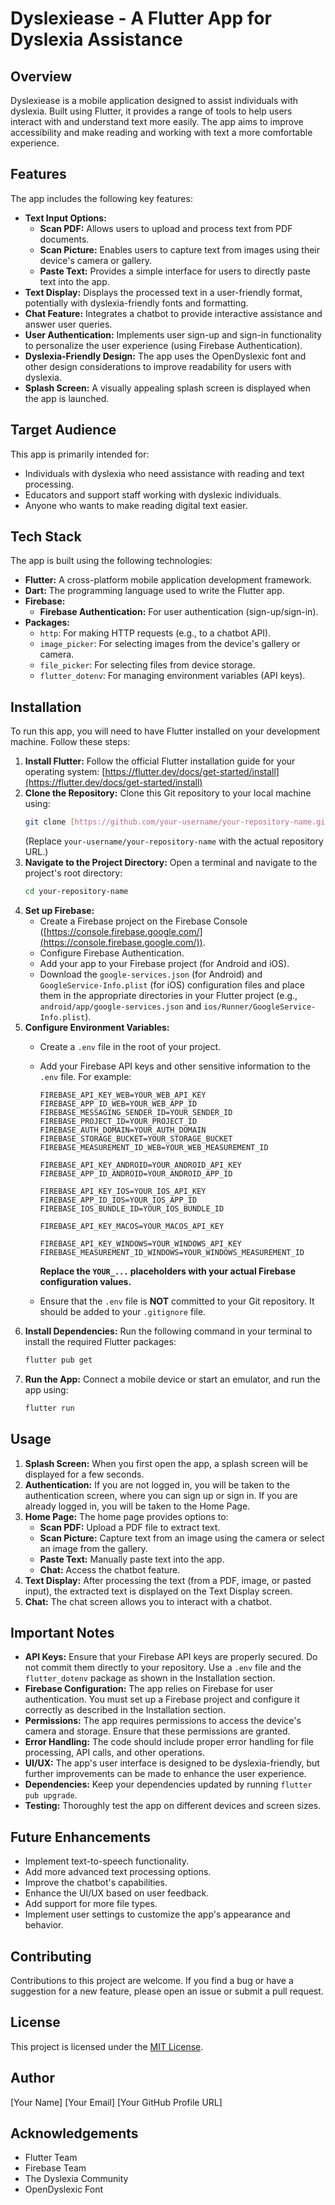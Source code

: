 # Dyslexiease - A Flutter App for Dyslexia Assistance

## Overview

Dyslexiease is a mobile application designed to assist individuals with dyslexia. Built using Flutter, it provides a range of tools to help users interact with and understand text more easily. The app aims to improve accessibility and make reading and working with text a more comfortable experience.

## Features

The app includes the following key features:

* **Text Input Options:**
    * **Scan PDF:** Allows users to upload and process text from PDF documents.
    * **Scan Picture:** Enables users to capture text from images using their device's camera or gallery.
    * **Paste Text:** Provides a simple interface for users to directly paste text into the app.
* **Text Display:** Displays the processed text in a user-friendly format, potentially with dyslexia-friendly fonts and formatting.
* **Chat Feature:** Integrates a chatbot to provide interactive assistance and answer user queries.
* **User Authentication:** Implements user sign-up and sign-in functionality to personalize the user experience (using Firebase Authentication).
* **Dyslexia-Friendly Design:** The app uses the OpenDyslexic font and other design considerations to improve readability for users with dyslexia.
* **Splash Screen:** A visually appealing splash screen is displayed when the app is launched.

## Target Audience

This app is primarily intended for:

* Individuals with dyslexia who need assistance with reading and text processing.
* Educators and support staff working with dyslexic individuals.
* Anyone who wants to make reading digital text easier.

## Tech Stack

The app is built using the following technologies:

* **Flutter:** A cross-platform mobile application development framework.
* **Dart:** The programming language used to write the Flutter app.
* **Firebase:**
    * **Firebase Authentication:** For user authentication (sign-up/sign-in).
* **Packages:**
    * `http`: For making HTTP requests (e.g., to a chatbot API).
    * `image_picker`: For selecting images from the device's gallery or camera.
    * `file_picker`:  For selecting files from device storage.
    * `flutter_dotenv`: For managing environment variables (API keys).

## Installation

To run this app, you will need to have Flutter installed on your development machine. Follow these steps:

1.  **Install Flutter:** Follow the official Flutter installation guide for your operating system: [https://flutter.dev/docs/get-started/install](https://flutter.dev/docs/get-started/install)
2.  **Clone the Repository:** Clone this Git repository to your local machine using:
    ```bash
    git clone [https://github.com/your-username/your-repository-name.git](https://github.com/your-username/your-repository-name.git)
    ```
    (Replace `your-username/your-repository-name` with the actual repository URL.)
3.  **Navigate to the Project Directory:** Open a terminal and navigate to the project's root directory:
    ```bash
    cd your-repository-name
    ```
4.  **Set up Firebase:**
    * Create a Firebase project on the Firebase Console ([https://console.firebase.google.com/](https://console.firebase.google.com/)).
    * Configure Firebase Authentication.
    * Add your app to your Firebase project (for Android and iOS).
    * Download the `google-services.json` (for Android) and `GoogleService-Info.plist` (for iOS) configuration files and place them in the appropriate directories in your Flutter project (e.g., `android/app/google-services.json` and `ios/Runner/GoogleService-Info.plist`).
5.  **Configure Environment Variables:**
    * Create a `.env` file in the root of your project.
    * Add your Firebase API keys and other sensitive information to the `.env` file.  For example:

        ```
        FIREBASE_API_KEY_WEB=YOUR_WEB_API_KEY
        FIREBASE_APP_ID_WEB=YOUR_WEB_APP_ID
        FIREBASE_MESSAGING_SENDER_ID=YOUR_SENDER_ID
        FIREBASE_PROJECT_ID=YOUR_PROJECT_ID
        FIREBASE_AUTH_DOMAIN=YOUR_AUTH_DOMAIN
        FIREBASE_STORAGE_BUCKET=YOUR_STORAGE_BUCKET
        FIREBASE_MEASUREMENT_ID_WEB=YOUR_WEB_MEASUREMENT_ID

        FIREBASE_API_KEY_ANDROID=YOUR_ANDROID_API_KEY
        FIREBASE_APP_ID_ANDROID=YOUR_ANDROID_APP_ID

        FIREBASE_API_KEY_IOS=YOUR_IOS_API_KEY
        FIREBASE_APP_ID_IOS=YOUR_IOS_APP_ID
        FIREBASE_IOS_BUNDLE_ID=YOUR_IOS_BUNDLE_ID

        FIREBASE_API_KEY_MACOS=YOUR_MACOS_API_KEY

        FIREBASE_API_KEY_WINDOWS=YOUR_WINDOWS_API_KEY
        FIREBASE_MEASUREMENT_ID_WINDOWS=YOUR_WINDOWS_MEASUREMENT_ID
        ```
        **Replace the `YOUR_...` placeholders with your actual Firebase configuration values.**
    * Ensure that the `.env` file is **NOT** committed to your Git repository.  It should be added to your `.gitignore` file.
6.  **Install Dependencies:** Run the following command in your terminal to install the required Flutter packages:
    ```bash
    flutter pub get
    ```
7.  **Run the App:** Connect a mobile device or start an emulator, and run the app using:
    ```bash
    flutter run
    ```

## Usage

1.  **Splash Screen:** When you first open the app, a splash screen will be displayed for a few seconds.
2.  **Authentication:** If you are not logged in, you will be taken to the authentication screen, where you can sign up or sign in. If you are already logged in, you will be taken to the Home Page.
3.  **Home Page:** The home page provides options to:
    * **Scan PDF:** Upload a PDF file to extract text.
    * **Scan Picture:** Capture text from an image using the camera or select an image from the gallery.
    * **Paste Text:** Manually paste text into the app.
    * **Chat:** Access the chatbot feature.
4.  **Text Display:** After processing the text (from a PDF, image, or pasted input), the extracted text is displayed on the Text Display screen.
5.  **Chat:** The chat screen allows you to interact with a chatbot.

## Important Notes

* **API Keys:** Ensure that your Firebase API keys are properly secured.  Do not commit them directly to your repository.  Use a `.env` file and the `flutter_dotenv` package as shown in the Installation section.
* **Firebase Configuration:** The app relies on Firebase for user authentication.  You must set up a Firebase project and configure it correctly as described in the Installation section.
* **Permissions:** The app requires permissions to access the device's camera and storage.  Ensure that these permissions are granted.
* **Error Handling:** The code should include proper error handling for file processing, API calls, and other operations.
* **UI/UX:** The app's user interface is designed to be dyslexia-friendly, but further improvements can be made to enhance the user experience.
* **Dependencies:** Keep your dependencies updated by running `flutter pub upgrade`.
* **Testing:** Thoroughly test the app on different devices and screen sizes.

## Future Enhancements

* Implement text-to-speech functionality.
* Add more advanced text processing options.
* Improve the chatbot's capabilities.
* Enhance the UI/UX based on user feedback.
* Add support for more file types.
* Implement user settings to customize the app's appearance and behavior.

## Contributing

Contributions to this project are welcome. If you find a bug or have a suggestion for a new feature, please open an issue or submit a pull request.

## License

This project is licensed under the [MIT License](LICENSE).

## Author

[Your Name]
[Your Email]
[Your GitHub Profile URL]

## Acknowledgements

* Flutter Team
* Firebase Team
* The Dyslexia Community
* OpenDyslexic Font
